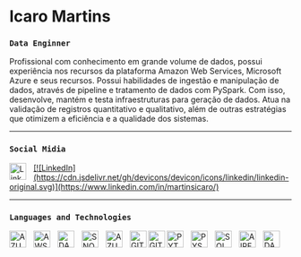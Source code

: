# Icaro Martins 
### **`Data Enginner`**

Profissional com conhecimento em grande volume de dados, possui experiência nos recursos da plataforma Amazon Web Services, Microsoft Azure e seus recursos. Possui habilidades de ingestão e manipulação de dados, através de pipeline e tratamento de dados com PySpark. Com isso, desenvolve, mantém e testa infraestruturas para geração de dados. Atua na validação de registros quantitativo e qualitativo, além de outras estratégias que otimizem a eficiência e a qualidade dos sistemas.

 ---
 
### **`Social Midia`**

<p>
<a href="https://www.linkedin.com/in/martinsicaro/" rel="noopener noreferrer">
  <img 
      align="left"
      alt="LinkedIn"
      title="https://www.linkedin.com/in/martinsicaro/"
      width="30px"
      style="padding-right: 10px;"
      src="https://cdn.jsdelivr.net/gh/devicons/devicon@latest/icons/linkedin/linkedin-original.svg" 
  />
 [![LinkedIn](https://cdn.jsdelivr.net/gh/devicons/devicon/icons/linkedin/linkedin-original.svg)](https://www.linkedin.com/in/martinsicaro/)


</a>
</p>

---

### **`Languages ​​and Technologies`**
<p>
<img 
    align="left"
    alt="AZURE"
    title="AZURE"
    width="30px"
    style="padding-right: 10px;"
    src="https://cdn.jsdelivr.net/gh/devicons/devicon@latest/icons/azure/azure-original.svg" 
/>

<img 
    align="left"
    alt="AWS"
    title="AWS"
    width="30px"
    style="padding-right: 10px;"
    src="https://cdn.jsdelivr.net/gh/devicons/devicon@latest/icons/amazonwebservices/amazonwebservices-plain-wordmark.svg" 
/>
         

<img
    align="left"
    alt="DATABRICKS"
    title="DATABRICKS"
    width="30px"
    style="padding-right: 10px;"
    src="https://az-icons.com/export/icons/d180faa9ddc77cb9e841ff02998e5e21.svg"
/>
<img
    align="left"
    alt="SNOWFLAKE"
    title="SNOWFLAKE"
    width="30px"
    style="padding-right: 10px;"
    src="https://cdn.brandfetch.io/idJz-fGD_q/theme/dark/symbol.svg?c=1dxbfHSJFAPEGdCLU4o5B"
/>


<img 
    align="left"
    alt="AZURE DEVOPS"
    title="AZURE DEVOPS"
    width="30px"
    style="padding-right: 10px;"
    src="https://cdn.jsdelivr.net/gh/devicons/devicon@latest/icons/azuredevops/azuredevops-original.svg"
/>

<img
    align="left"
    alt="GIT"
    title="GIT"
    width="30px"
    src="https://cdn.jsdelivr.net/gh/devicons/devicon@latest/icons/git/git-original.svg" 
/>

<img
    align="left"
    alt="GIT"
    title="GIT"
    width="30px"
    src="https://cdn.jsdelivr.net/gh/devicons/devicon@latest/icons/github/github-original.svg"          
/>

<img
    align="left"
    alt="PYTHON"
    title="PYTHON"
    width="30px"
    style="padding-right: 10px;"
    src="https://cdn.jsdelivr.net/gh/devicons/devicon@latest/icons/python/python-original.svg"
/>


<img
    align="left"
    alt="PYSPARK"
    title="PYSPARK"
    width="30px"
    style="padding-right: 10px;"
    src="https://cdn.jsdelivr.net/gh/devicons/devicon@latest/icons/apachespark/apachespark-original.svg" 
/>

<img
    align="left"
    alt="SQL"
    title="SQL"
    width="30px"
    style="padding-right: 10px;"
    src="https://az-icons.com/export/icons/1867c07db25701f635b0f13784e84822.svg"
/>

<img
    align="left"
    alt="AIRFLOW"
    title="AIRFLOW"
    width="30px"
    style="padding-right: 10px;"
    src="https://cdn.jsdelivr.net/gh/devicons/devicon@latest/icons/apacheairflow/apacheairflow-original.svg"
/>

<img
    align="left"
    alt="DATA FACTORY"
    title="DATA FACTORY"
    width="30px"
    style="padding-right: 10px;"
    src="https://az-icons.com/export/icons/679e395158754f2aa1194eb8a15ec8ec.svg"
/>
</p>
